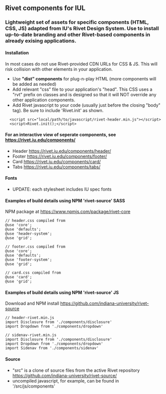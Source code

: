 ## Rivet components for IUL
### Lightweight set of assets for specific components (HTML, CSS, JS) adapted from IU's Rivet Design System. Use to install up-to-date branding and other Rivet-based components in already exising applications. 

#### Installation
In most cases do not use Rivet-provided CDN URLs for CSS & JS. This will risk collision with other elements in your application. 
- Use **"dist" components** for plug-n-play HTML (more components will be added as needed)      
- Add relevant "css" file to your application's "head". This CSS uses a "rvt" prefix on classes and is designed so that it will NOT override any other application components.  
- Add Rivet javascript to your code (usually just before the closing "body" tag). Be sure to include 'Rivet.init' as shown. 
```  
  <script src="local/path/to/javascript/rivet-header.min.js"></script>
  <script>Rivet.init();</script>
```
      
#### For an interactive view of seperate components, see https://rivet.iu.edu/components/
- Header https://rivet.iu.edu/components/header/
- Footer https://rivet.iu.edu/components/footer/
- Card https://rivet.iu.edu/components/card/
- Tabs https://rivet.iu.edu/components/tabs/

#### Fonts
- UPDATE: each stylesheet includes IU spec fonts 

#### Examples of build details using NPM 'rivet-source' SASS
NPM package at https://www.npmjs.com/package/rivet-core
```
// header.css compiled from  
@use 'core';    
@use 'defaults';  
@use 'header-system';  
@use 'grid';  

// footer.css compiled from
@use 'core';    
@use 'defaults';
@use 'footer-system';   
@use 'grid';   

// card.css compiled from
@use 'card';
@use 'grid';

```
#### Examples of build details using NPM 'rivet-source' JS
Download and NPM install https://github.com/indiana-university/rivet-source
```    
// header-rivet.min.js
import Disclosure from './components/disclosure'
import Dropdown from './components/dropdown'

// sidenav-rivet.min.js     
import Disclosure from './components/disclosure'    
import Dropdown from './components/dropdown'    
import Sidenav from './components/sidenav'    
```    

#### Source
- "src" is a clone of source files from the active Rivet repository https://github.com/indiana-university/rivet-source/
- uncompiled javascript, for example, can be found in '/src/js/components'
